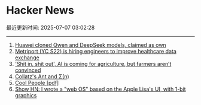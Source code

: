 # Hacker News

最近更新时间: 2025-07-07 03:02:28

--- 
1. [Huawei cloned Qwen and DeepSeek models, claimed as own](https://dilemmaworks.substack.com/p/whistleblower-huawei-cloned-and-renamed) 
2. [Metriport (YC S22) is hiring engineers to improve healthcare data exchange](https://www.ycombinator.com/companies/metriport/jobs/Rn2Je8M-software-engineer) 
3. ['Shit in, shit out', AI is coming for agriculture, but farmers aren’t convinced](https://theconversation.com/shit-in-shit-out-ai-is-coming-for-agriculture-but-farmers-arent-convinced-259997) 
4. [Collatz's Ant and Σ(n)](https://gbragafibra.github.io/2025/07/06/collatz_ant5.html) 
5. [Cool People [pdf]](https://www.apa.org/pubs/journals/releases/xge-xge0001799.pdf) 
6. [Show HN: I wrote a "web OS" based on the Apple Lisa's UI, with 1-bit graphics](https://alpha.lisagui.com/) 

